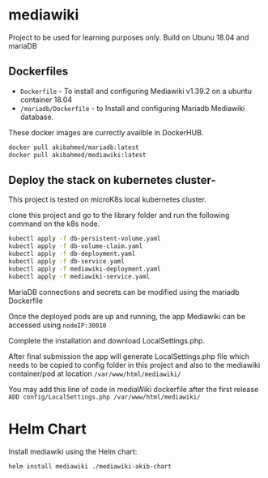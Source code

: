 # mediawiki
Project to be used for learning purposes only.
Build on Ubunu 18.04 and mariaDB


## Dockerfiles
* `Dockerfile` - To install and configuring Mediawiki v1.39.2 on a ubuntu container 18.04
* `/mariadb/Dockerfile`  - to Install and configuring Mariadb Mediawiki database.

These docker images are currectly availble in DockerHUB. 

```bash
docker pull akibahmed/mariadb:latest
docker pull akibahmed/mediawiki:latest
```

## Deploy the stack on kubernetes cluster- 
This project is tested on microK8s local kubernetes cluster. 

clone this project and go to the library folder and run the following command on the k8s node. 

```bash
kubectl apply -f db-persistent-volume.yaml
kubectl apply -f db-volume-claim.yaml
kubectl apply -f db-deployment.yaml
kubectl apply -f db-service.yaml
kubectl apply -f mediawiki-deployment.yaml
kubectl apply -f mediawiki-service.yaml

```
MariaDB connections and secrets can be modified using the mariadb Dockerfile

Once the deployed pods are up and running, the app Mediawiki can be accessed using `nodeIP:30010`

Complete the installation and download LocalSettings.php.

After final submission the app will generate LocalSettings.php file which needs to be copied to config folder in this project and also to the mediawiki container/pod at location `/var/www/html/mediawiki/`

You may add this line of code in mediaWiki dockerfile after the first release `ADD config/LocalSettings.php /var/www/html/mediawiki/`

# Helm Chart

Install mediawiki using the Helm chart: 

```bash
helm install mediawiki ./mediawiki-akib-chart
```


